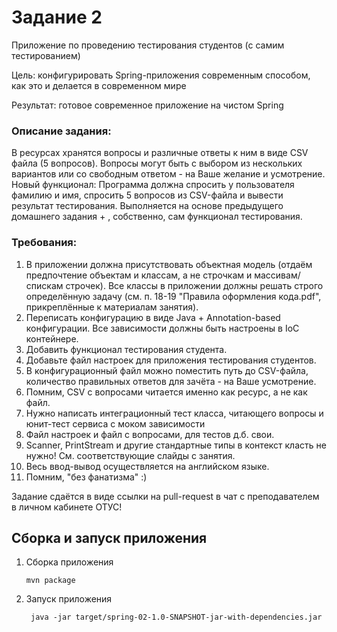 # Задание 2 #
Приложение по проведению тестирования студентов (с самим тестированием)

Цель: конфигурировать Spring-приложения современным способом, как это и делается в современном мире

Результат: готовое современное приложение на чистом Spring

### Описание задания: ###
В ресурсах хранятся вопросы и различные ответы к ним в виде CSV файла (5 вопросов).
Вопросы могут быть с выбором из нескольких вариантов или со свободным ответом - на Ваше желание и усмотрение.
Новый функционал:
Программа должна спросить у пользователя фамилию и имя, спросить 5 вопросов из CSV-файла и вывести результат тестирования.
Выполняется на основе предыдущего домашнего задания + , собственно, сам функционал тестирования.
### Требования: ###
1. В приложении должна присутствовать объектная модель (отдаём предпочтение объектам и классам, а не строчкам и массивам/спискам строчек). Все классы в приложении должны решать строго определённую задачу (см. п. 18-19 "Правила оформления кода.pdf", прикреплённые к материалам занятия).
2. Переписать конфигурацию в виде Java + Annotation-based конфигурации. Все зависимости должны быть настроены в IoC контейнере. 
3. Добавить функционал тестирования студента. 
4. Добавьте файл настроек для приложения тестирования студентов. 
5. В конфигурационный файл можно поместить путь до CSV-файла, количество правильных ответов для зачёта - на Ваше усмотрение. 
6. Помним, CSV с вопросами читается именно как ресурс, а не как файл. 
7. Нужно написать интеграционный тест класса, читающего вопросы и юнит-тест сервиса с моком зависимости 
8. Файл настроек и файл с вопросами, для тестов д.б. свои. 
9. Scanner, PrintStream и другие стандартные типы в контекст класть не нужно! См. соответствующие слайды с занятия. 
10. Весь ввод-вывод осуществляется на английском языке. 
11. Помним, "без фанатизма" :)
   
Задание сдаётся в виде ссылки на pull-request в чат с преподавателем в личном кабинете ОТУС!

## Сборка и запуск приложения ##
1. Сборка приложения 
   ```
   mvn package
   ```
2. Запуск приложения
   ```
    java -jar target/spring-02-1.0-SNAPSHOT-jar-with-dependencies.jar
   ```
